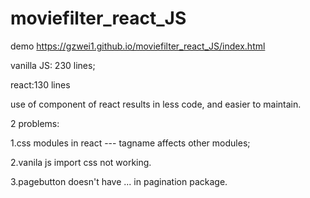 # moviefilter_react_JS

demo https://gzwei1.github.io/moviefilter_react_JS/index.html

vanilla JS: 230 lines;

react:130 lines

use of component of react results in less code, and easier to maintain.

2 problems:

1.css modules in react --- tagname affects other modules;

2.vanila js import css not working.

3.pagebutton doesn't have ... in pagination package.
